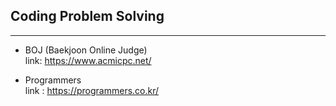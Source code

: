 ## Coding Problem Solving
---

- BOJ (Baekjoon Online Judge) <br>
link: https://www.acmicpc.net/

- Programmers <br>
link : https://programmers.co.kr/ 
